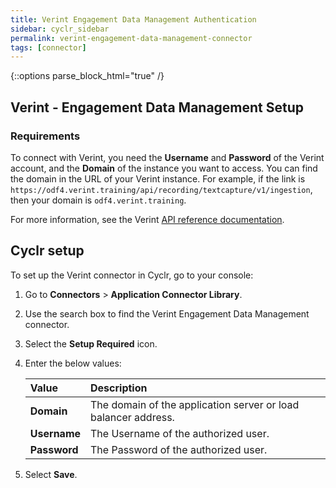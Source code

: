 ```yaml
---
title: Verint Engagement Data Management Authentication
sidebar: cyclr_sidebar
permalink: verint-engagement-data-management-connector
tags: [connector]
---
```

{::options parse_block_html="true" /}
<section class="card">

## Verint - Engagement Data Management Setup

### Requirements

To connect with Verint, you need the **Username** and **Password** of the Verint account, and the **Domain** of the instance you want to access. You can find the domain in the URL of your Verint instance. For example, if the link is `https://odf4.verint.training/api/recording/textcapture/v1/ingestion`, then your domain is `odf4.verint.training`.

For more information, see the Verint [API reference documentation](https://connect.verint.com/developers/edm/w/api-reference/25356).

</section>
<section class="card">

## Cyclr setup


To set up the Verint connector in Cyclr, go to your console:

1. Go to **Connectors** > **Application Connector Library**.

2. Use the search box to find the Verint Engagement Data Management connector.

3. Select the **Setup Required** icon.

4. Enter the below values:

   | Value              | Description                                 |
   | :----------------- | :------------------------------------------ |
   | **Domain** | The domain of the application server or load balancer address. |
   | **Username** | The Username of the authorized user.                       |
   | **Password** | The Password of the authorized user.                       |

7. Select **Save**.

</section>
